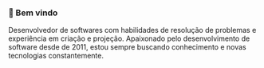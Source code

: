 ### 👋 Bem vindo

Desenvolvedor de softwares com habilidades de resolução de problemas e experiência em criação e projeção. Apaixonado pelo desenvolvimento de software desde de 2011, estou sempre buscando conhecimento e novas tecnologias constantemente.
